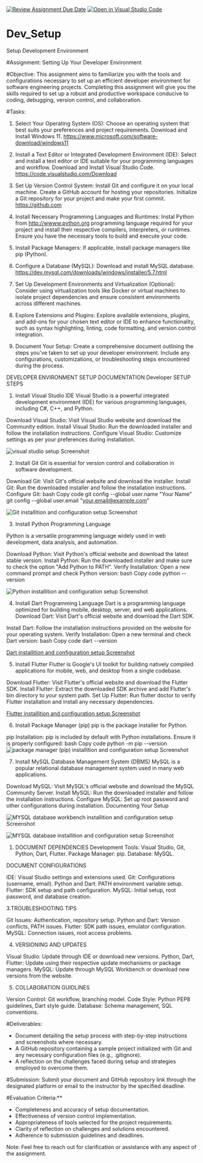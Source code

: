 [![Review Assignment Due Date](https://classroom.github.com/assets/deadline-readme-button-22041afd0340ce965d47ae6ef1cefeee28c7c493a6346c4f15d667ab976d596c.svg)](https://classroom.github.com/a/vbnbTt5m)
[![Open in Visual Studio Code](https://classroom.github.com/assets/open-in-vscode-2e0aaae1b6195c2367325f4f02e2d04e9abb55f0b24a779b69b11b9e10269abc.svg)](https://classroom.github.com/online_ide?assignment_repo_id=15281966&assignment_repo_type=AssignmentRepo)
# Dev_Setup
Setup Development Environment

#Assignment: Setting Up Your Developer Environment

#Objective:
This assignment aims to familiarize you with the tools and configurations necessary to set up an efficient developer environment for software engineering projects. Completing this assignment will give you the skills required to set up a robust and productive workspace conducive to coding, debugging, version control, and collaboration.

#Tasks:

1. Select Your Operating System (OS):
   Choose an operating system that best suits your preferences and project requirements. Download and Install Windows 11. https://www.microsoft.com/software-download/windows11

2. Install a Text Editor or Integrated Development Environment (IDE):
   Select and install a text editor or IDE suitable for your programming languages and workflow. Download and Install Visual Studio Code. https://code.visualstudio.com/Download

3. Set Up Version Control System:
   Install Git and configure it on your local machine. Create a GitHub account for hosting your repositories. Initialize a Git repository for your project and make your first commit. https://github.com

4. Install Necessary Programming Languages and Runtimes:
  Instal Python from http://wwww.python.org programming language required for your project and install their respective compilers, interpreters, or runtimes. Ensure you have the necessary tools to build and execute your code.

5. Install Package Managers:
   If applicable, install package managers like pip (Python).

6. Configure a Database (MySQL):
   Download and install MySQL database. https://dev.mysql.com/downloads/windows/installer/5.7.html

7. Set Up Development Environments and Virtualization (Optional):
   Consider using virtualization tools like Docker or virtual machines to isolate project dependencies and ensure consistent environments across different machines.

8. Explore Extensions and Plugins:
   Explore available extensions, plugins, and add-ons for your chosen text editor or IDE to enhance functionality, such as syntax highlighting, linting, code formatting, and version control integration.

9. Document Your Setup:
    Create a comprehensive document outlining the steps you've taken to set up your developer environment. Include any configurations, customizations, or troubleshooting steps encountered during the process. 


DEVELOPER ENVIRONMENT SETUP DOCUMENTATION Developer
SETUP STEPS
1. Install Visual Studio IDE
Visual Studio is a powerful integrated development environment (IDE) for various programming languages, including C#, C++, and Python.

Download Visual Studio: Visit Visual Studio website and download the Community edition.
Install Visual Studio: Run the downloaded installer and follow the installation instructions.
Configure Visual Studio: Customize settings as per your preferences during installation.

![visual studio setup Screenshot]( D:/se-assignment-1-setting-up-your-developer-environment-Antoe26/visual_studio_screenshot.png)



2. Install Git
Git is essential for version control and collaboration in software development.

Download Git: Visit Git's official website and download the installer.
Install Git: Run the downloaded installer and follow the installation instructions.
Configure Git:
bash
Copy code
git config --global user.name "Your Name"
git config --global user.email "your.email@example.com"

![Git installition and configuration setup Screenshot]( D:/se-assignment-1-setting-up-your-developer-environment-Antoe26/Git_configuration.png)



3. Install Python Programming Language

Python is a versatile programming language widely used in web development, data analysis, and automation.

Download Python: Visit Python's official website and download the latest stable version.
Install Python: Run the downloaded installer and make sure to check the option "Add Python to PATH".
Verify Installation: Open a new command prompt and check Python version:
bash
Copy code
python --version

![ Python installition and configuration setup Screenshot]( D:/se-assignment-1-setting-up-your-developer-environment-Antoe26/Python_Installation.png)


4. Install Dart Programming Language
Dart is a programming language optimized for building mobile, desktop, server, and web applications.
Download Dart: Visit Dart's official website and download the Dart SDK.

Install Dart:
 Follow the installation instructions provided on the website for your operating system.
Verify Installation: Open a new terminal and check Dart version:
bash
Copy code
dart --version

[ Dart installition and configuration setup Screenshot]( D:/se-assignment-1-setting-up-your-developer-environment-Antoe26/Dart_Version.png)



5. Install Flutter
Flutter is Google's UI toolkit for building natively compiled applications for mobile, web, and desktop from a single codebase.

Download Flutter: Visit Flutter's official website and download the Flutter SDK.
Install Flutter: Extract the downloaded SDK archive and add Flutter's bin directory to your system path.
Set Up Flutter: Run flutter doctor to verify Flutter installation and install any necessary dependencies.

[ Flutter installition and configuration setup Screenshot]( D:/se-assignment-1-setting-up-your-developer-environment-Antoe26/Flutter.png)



6. Install Package Manager (pip)
pip is the package installer for Python.

pip Installation: pip is included by default with Python installations. Ensure it is properly configured:
bash
Copy code
python -m pip --version
![ package manager (pip) installition and configuration setup Screenshot]( D:/se-assignment-1-setting-up-your-developer-environment-Antoe26/pip_version.png)


7. Install MySQL Database Management System (DBMS)
MySQL is a popular relational database management system used in many web applications.

Download MySQL: Visit MySQL's official website and download the MySQL Community Server.
Install MySQL: Run the downloaded installer and follow the installation instructions.
Configure MySQL: Set up root password and other configurations during installation.
Documenting Your Setup


![ MYSQL database workbench installition and configuration setup Screenshot]( D:\se-assignment-1-setting-up-your-developer-environment-Antoe26\MYSQL.png)


![ MYSQL database installition and configuration setup Screenshot]( D:\se-assignment-1-setting-up-your-developer-environment-Antoe26\mysql_command_line_client.png)


1.  DOCUMENT DEPENDENCIES
Development Tools: Visual Studio, Git, Python, Dart, Flutter.
Package Manager: pip.
Database: MySQL.

DOCUMENT CONFIGURATIONS

IDE: Visual Studio settings and extensions used.
Git: Configurations (username, email).
Python and Dart: PATH environment variable setup.
Flutter: SDK setup and path configuration.
MySQL: Initial setup, root password, and database creation.

3.TROUBLESHOOTING TIPS

Git Issues: Authentication, repository setup.
Python and Dart: Version conflicts, PATH issues.
Flutter: SDK path issues, emulator configuration.
MySQL: Connection issues, root access problems.

4. VERSIONING AND UPDATES

Visual Studio: Update through IDE or download new versions.
Python, Dart, Flutter: Update using their respective update mechanisms or package managers.
MySQL: Update through MySQL Workbench or download new versions from the website.


5. COLLABORATION GUIDLINES


Version Control: Git workflow, branching model.
Code Style: Python PEP8 guidelines, Dart style guide.
Database: Schema management, SQL conventions.







































#Deliverables:
- Document detailing the setup process with step-by-step instructions and screenshots where necessary.
- A GitHub repository containing a sample project initialized with Git and any necessary configuration files (e.g., .gitignore).
- A reflection on the challenges faced during setup and strategies employed to overcome them.

#Submission:
Submit your document and GitHub repository link through the designated platform or email to the instructor by the specified deadline.

#Evaluation Criteria:**
- Completeness and accuracy of setup documentation.
- Effectiveness of version control implementation.
- Appropriateness of tools selected for the project requirements.
- Clarity of reflection on challenges and solutions encountered.
- Adherence to submission guidelines and deadlines.

Note: Feel free to reach out for clarification or assistance with any aspect of the assignment.
